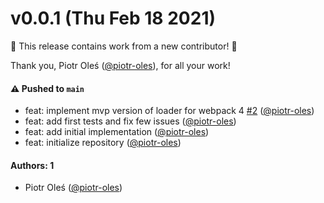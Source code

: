 # v0.0.1 (Thu Feb 18 2021)

:tada: This release contains work from a new contributor! :tada:

Thank you, Piotr Oleś ([@piotr-oles](https://github.com/piotr-oles)), for all your work!

#### ⚠️ Pushed to `main`

- feat: implement mvp version of loader for webpack 4 [#2](https://github.com/piotr-oles/as-loader/pull/2) ([@piotr-oles](https://github.com/piotr-oles))
- feat: add first tests and fix few issues ([@piotr-oles](https://github.com/piotr-oles))
- feat: add initial implementation ([@piotr-oles](https://github.com/piotr-oles))
- feat: initialize repository ([@piotr-oles](https://github.com/piotr-oles))

#### Authors: 1

- Piotr Oleś ([@piotr-oles](https://github.com/piotr-oles))
